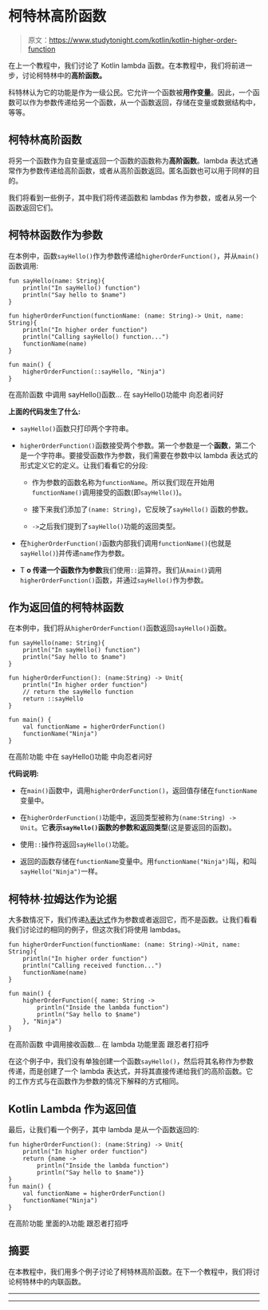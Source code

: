 # 柯特林高阶函数

> 原文：<https://www.studytonight.com/kotlin/kotlin-higher-order-function>

在上一个教程中，我们讨论了 Kotlin lambda 函数。在本教程中，我们将前进一步，讨论柯特林中的**高阶函数。**

科特林认为它的功能是作为一级公民。它允许一个函数被**用作变量**。因此，一个函数可以作为参数传递给另一个函数，从一个函数返回，存储在变量或数据结构中，等等。

## 柯特林高阶函数

将另一个函数作为自变量或返回一个函数的函数称为**高阶函数**。lambda 表达式通常作为参数传递给高阶函数，或者从高阶函数返回。匿名函数也可以用于同样的目的。

我们将看到一些例子，其中我们将传递函数和 lambdas 作为参数，或者从另一个函数返回它们。

## 柯特林函数作为参数

在本例中，函数`sayHello()`作为参数传递给`higherOrderFunction()`，并从`main()`函数调用:

```
fun sayHello(name: String){
    println("In sayHello() function")
    println("Say hello to $name")
}

fun higherOrderFunction(functionName: (name: String)-> Unit, name: String){
    println("In higher order function")
    println("Calling sayHello() function...")
    functionName(name)
}

fun main() {
    higherOrderFunction(::sayHello, "Ninja")
}
```

在高阶函数
中调用 sayHello()函数...
在 sayHello()功能中
向忍者问好

**上面的代码发生了什么:**

*   `sayHello()`函数只打印两个字符串。

*   `higherOrderFunction()`函数接受两个参数。第一个参数是一个**函数**，第二个是一个字符串。要接受函数作为参数，我们需要在参数中以 lambda 表达式的形式定义它的定义。让我们看看它的分段:

    *   作为参数的函数名称为`functionName`。所以我们现在开始用`functionName()`调用接受的函数(即`sayHello()`)。

    *   接下来我们添加了`(name: String)`，它反映了`sayHello()` 函数的参数。

    *   `->`之后我们提到了`sayHello()`功能的返回类型。

*   在`higherOrderFunction()`函数内部我们调用`functionName()`(也就是`sayHello()`)并传递`name`作为参数。

*   T **o 传递一个函数作为参数**我们使用`::`运算符。我们从`main()`调用`higherOrderFunction()`函数，并通过`sayHello()`作为参数。

## 作为返回值的柯特林函数

在本例中，我们将从`higherOrderFunction()`函数返回`sayHello()`函数。

```
fun sayHello(name: String){
    println("In sayHello() function")
    println("Say hello to $name")
}

fun higherOrderFunction(): (name:String) -> Unit{
    println("In higher order function")
    // return the sayHello function
    return ::sayHello
}

fun main() {
    val functionName = higherOrderFunction()
    functionName("Ninja")
} 
```

在高阶功能
中在 sayHello()功能
中向忍者问好

**代码说明:**

*   在`main()`函数中，调用`higherOrderFunction()`，返回值存储在`functionName`变量中。

*   在`higherOrderFunction()`功能中，返回类型被称为`(name:String) -> Unit`。它**表示`sayHello()`函数的参数和返回类型**(这是要返回的函数)。

*   使用`::`操作符返回`sayHello()`功能。

*   返回的函数存储在`functionName`变量中。用`functionName("Ninja")`叫，和叫`sayHello("Ninja")`一样。

## 柯特林·拉姆达作为论据

大多数情况下，我们传递[λ表达式](https://www.studytonight.com/kotlin/kotlin-lambda-expression)作为参数或者返回它，而不是函数。让我们看看我们讨论过的相同的例子，但这次我们将使用 lambdas。

```
fun higherOrderFunction(functionName: (name: String)->Unit, name: String){
    println("In higher order function")
    println("Calling received function...")
    functionName(name)
}

fun main() {
    higherOrderFunction({ name: String ->
        println("Inside the lambda function")
        println("Say hello to $name")
    }, "Ninja")
}
```

在高阶函数
中调用接收函数...
在 lambda 功能里面
跟忍者打招呼

在这个例子中，我们没有单独创建一个函数`sayHello()`，然后将其名称作为参数传递，而是创建了一个 lambda 表达式，并将其直接传递给我们的高阶函数。它的工作方式与在函数作为参数的情况下解释的方式相同。

## Kotlin Lambda 作为返回值

最后，让我们看一个例子，其中 lambda 是从一个函数返回的:

```
fun higherOrderFunction(): (name:String) -> Unit{
    println("In higher order function")
    return {name ->
        println("Inside the lambda function")
        println("Say hello to $name")}
}
fun main() {
    val functionName = higherOrderFunction()
    functionName("Ninja")
}
```

在高阶功能
里面的λ功能
跟忍者打招呼

## 摘要

在本教程中，我们用多个例子讨论了柯特林高阶函数。在下一个教程中，我们将讨论柯特林中的内联函数。

* * *

* * *